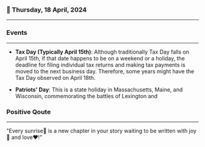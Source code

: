 ### 📅 Thursday, 18 April, 2024
------
### Events
------
- **Tax Day (Typically April 15th)**: Although traditionally Tax Day falls on April 15th, if that date happens to be on a weekend or a holiday, the deadline for filing individual tax returns and making tax payments is moved to the next business day. Therefore, some years might have the Tax Day observed on April 18th.

- **Patriots' Day**: This is a state holiday in Massachusetts, Maine, and Wisconsin, commemorating the battles of Lexington and
### Positive Qoute
------
"Every sunrise🌅 is a new chapter in your story waiting to be written with joy🎉 and love❤️!"
